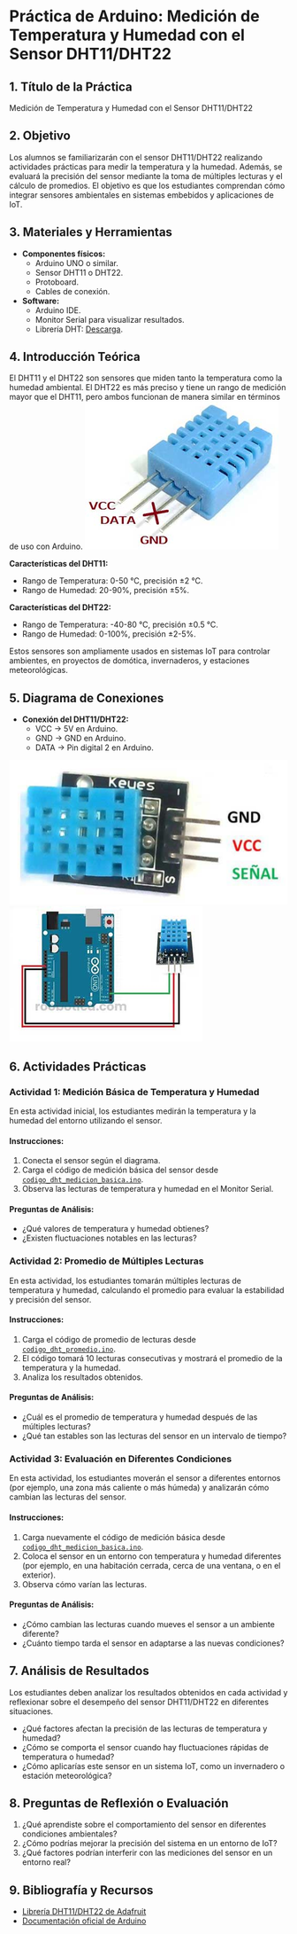# Práctica de Arduino: Medición de Temperatura y Humedad con el Sensor DHT11/DHT22

## 1. Título de la Práctica
Medición de Temperatura y Humedad con el Sensor DHT11/DHT22

## 2. Objetivo
Los alumnos se familiarizarán con el sensor DHT11/DHT22 realizando actividades prácticas para medir la temperatura y la humedad. Además, se evaluará la precisión del sensor mediante la toma de múltiples lecturas y el cálculo de promedios. El objetivo es que los estudiantes comprendan cómo integrar sensores ambientales en sistemas embebidos y aplicaciones de IoT.

## 3. Materiales y Herramientas
- **Componentes físicos:**
  - Arduino UNO o similar.
  - Sensor DHT11 o DHT22.
  - Protoboard.
  - Cables de conexión.
- **Software:**
  - Arduino IDE.
  - Monitor Serial para visualizar resultados.
  - Librería DHT: [Descarga](https://github.com/adafruit/DHT-sensor-library).

## 4. Introducción Teórica
El DHT11 y el DHT22 son sensores que miden tanto la temperatura como la humedad ambiental. El DHT22 es más preciso y tiene un rango de medición mayor que el DHT11, pero ambos funcionan de manera similar en términos de uso con Arduino.
![1](Diagrama/dht1.jpg)

**Características del DHT11:**
- Rango de Temperatura: 0-50 °C, precisión ±2 °C.
- Rango de Humedad: 20-90%, precisión ±5%.

**Características del DHT22:**
- Rango de Temperatura: -40-80 °C, precisión ±0.5 °C.
- Rango de Humedad: 0-100%, precisión ±2-5%.

Estos sensores son ampliamente usados en sistemas IoT para controlar ambientes, en proyectos de domótica, invernaderos, y estaciones meteorológicas.

## 5. Diagrama de Conexiones
- **Conexión del DHT11/DHT22:**
  - VCC → 5V en Arduino.
  - GND → GND en Arduino.
  - DATA → Pin digital 2 en Arduino.

![2](Diagrama/dht2.jpg)
![3](Diagrama/dht3.jpg)

## 6. Actividades Prácticas

### Actividad 1: Medición Básica de Temperatura y Humedad
En esta actividad inicial, los estudiantes medirán la temperatura y la humedad del entorno utilizando el sensor.

#### Instrucciones:
1. Conecta el sensor según el diagrama.
2. Carga el código de medición básica del sensor desde [`codigo_dht_medicion_basica.ino`](Codigo/codigo_dht_medicion_basica.ino).
3. Observa las lecturas de temperatura y humedad en el Monitor Serial.

#### Preguntas de Análisis:
- ¿Qué valores de temperatura y humedad obtienes?
- ¿Existen fluctuaciones notables en las lecturas?

### Actividad 2: Promedio de Múltiples Lecturas
En esta actividad, los estudiantes tomarán múltiples lecturas de temperatura y humedad, calculando el promedio para evaluar la estabilidad y precisión del sensor.

#### Instrucciones:
1. Carga el código de promedio de lecturas desde [`codigo_dht_promedio.ino`](Codigo/codigo_dht_promedio.ino).
2. El código tomará 10 lecturas consecutivas y mostrará el promedio de la temperatura y la humedad.
3. Analiza los resultados obtenidos.

#### Preguntas de Análisis:
- ¿Cuál es el promedio de temperatura y humedad después de las múltiples lecturas?
- ¿Qué tan estables son las lecturas del sensor en un intervalo de tiempo?

### Actividad 3: Evaluación en Diferentes Condiciones
En esta actividad, los estudiantes moverán el sensor a diferentes entornos (por ejemplo, una zona más caliente o más húmeda) y analizarán cómo cambian las lecturas del sensor.

#### Instrucciones:
1. Carga nuevamente el código de medición básica desde [`codigo_dht_medicion_basica.ino`](Codigo/codigo_dht_medicion_basica.ino).
2. Coloca el sensor en un entorno con temperatura y humedad diferentes (por ejemplo, en una habitación cerrada, cerca de una ventana, o en el exterior).
3. Observa cómo varían las lecturas.

#### Preguntas de Análisis:
- ¿Cómo cambian las lecturas cuando mueves el sensor a un ambiente diferente?
- ¿Cuánto tiempo tarda el sensor en adaptarse a las nuevas condiciones?

## 7. Análisis de Resultados
Los estudiantes deben analizar los resultados obtenidos en cada actividad y reflexionar sobre el desempeño del sensor DHT11/DHT22 en diferentes situaciones.

- ¿Qué factores afectan la precisión de las lecturas de temperatura y humedad?
- ¿Cómo se comporta el sensor cuando hay fluctuaciones rápidas de temperatura o humedad?
- ¿Cómo aplicarías este sensor en un sistema IoT, como un invernadero o estación meteorológica?

## 8. Preguntas de Reflexión o Evaluación
1. ¿Qué aprendiste sobre el comportamiento del sensor en diferentes condiciones ambientales?
2. ¿Cómo podrías mejorar la precisión del sistema en un entorno de IoT?
3. ¿Qué factores podrían interferir con las mediciones del sensor en un entorno real?

## 9. Bibliografía y Recursos
- [Librería DHT11/DHT22 de Adafruit](https://github.com/adafruit/DHT-sensor-library)
- [Documentación oficial de Arduino](https://www.arduino.cc/reference/en/)
